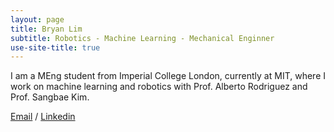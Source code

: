 ```yaml
---
layout: page
title: Bryan Lim
subtitle: Robotics - Machine Learning - Mechanical Enginner
use-site-title: true
---
```


I am a MEng student from Imperial College London, currently at MIT, where I work on machine learning and robotics with Prof. Alberto Rodriguez and Prof. Sangbae Kim. 

[Email](bryanlwt@mit.edu) / [Linkedin](https://www.linkedin.com/in/bryan-lim-555065179/)
